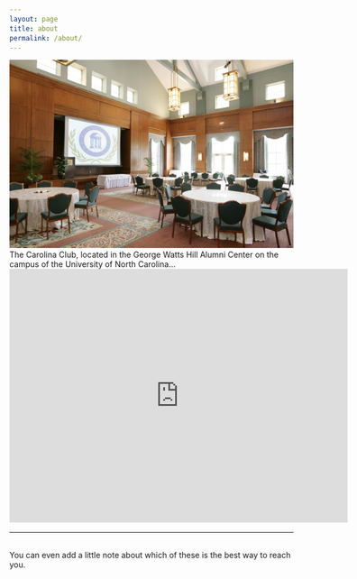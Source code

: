 ```yaml
---
layout: page
title: about
permalink: /about/
---
```


<img class="col one right" src="/img/Carolina-Club.jpg">

<br/>
The Carolina Club, located in the George Watts Hill Alumni Center on the campus of the University of North Carolina... 
<br/>

<iframe src="https://www.google.com/maps/embed?pb=!1m14!1m8!1m3!1d12926.543632528974!2d-79.0457779!3d35.9069319!3m2!1i1024!2i768!4f13.1!3m3!1m2!1s0x0%3A0xc679617ab6c00916!2sThe+Carolina+Club!5e0!3m2!1sen!2sus!4v1533489794679" width="600" height="450" frameborder="0" style="border:0" allowfullscreen></iframe>

<br/>
<hr/>
<br/>
<span class="contacticon center">
	<a href="mailto:you@example.com"><i class="fa fa-envelope-square"></i></a>
	<a href="https://github.com" target="_blank"><i class="fa fa-github-square"></i></a>
	<a href="https://twitter.com/search?f=tweets&q=%23trianglejupyter&src=typd" target="_blank"><i class="fa fa-twitter-square"></i></a>
</span>

<div class="col three caption">
	You can even add a little note about which of these is the best way to reach you.
</div>

